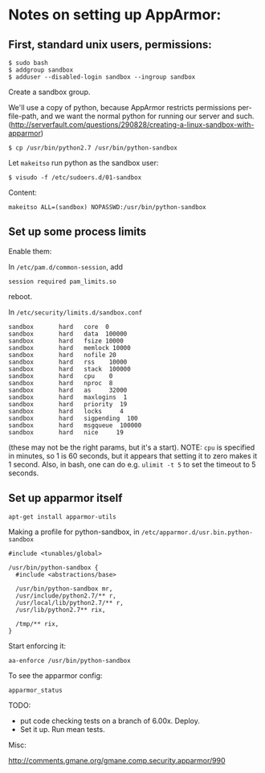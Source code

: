 # Notes on setting up AppArmor:

## First, standard unix users, permissions:

```
$ sudo bash
$ addgroup sandbox
$ adduser --disabled-login sandbox --ingroup sandbox
```

Create a sandbox group.


We'll use a copy of python, because AppArmor restricts permissions per-file-path, and we want the normal python for running our server and such. (http://serverfault.com/questions/290828/creating-a-linux-sandbox-with-apparmor)

```
$ cp /usr/bin/python2.7 /usr/bin/python-sandbox
```

Let `makeitso` run python as the sandbox user:

```
$ visudo -f /etc/sudoers.d/01-sandbox
```

Content:
```
makeitso ALL=(sandbox) NOPASSWD:/usr/bin/python-sandbox
```


## Set up some process limits

Enable them:

In `/etc/pam.d/common-session`, add

```
session required pam_limits.so
```

reboot.


In `/etc/security/limits.d/sandbox.conf`

```
sandbox       hard   core  0
sandbox       hard   data  100000
sandbox       hard   fsize 10000
sandbox       hard   memlock 10000
sandbox       hard   nofile 20
sandbox       hard   rss    10000
sandbox       hard   stack  100000
sandbox       hard   cpu    0
sandbox       hard   nproc  8
sandbox       hard   as     32000
sandbox       hard   maxlogins  1
sandbox       hard   priority  19
sandbox       hard   locks     4
sandbox       hard   sigpending  100
sandbox       hard   msgqueue  100000
sandbox       hard   nice     19
```

(these may not be the right params, but it's a start).  NOTE: `cpu` is specified in minutes, so 1 is 60 seconds, but it appears that setting it to zero makes it 1 second.  Also, in bash, one can do e.g. `ulimit -t 5` to set the timeout to 5 seconds.


## Set up apparmor itself

```
apt-get install apparmor-utils
```

Making a profile for python-sandbox, in `/etc/apparmor.d/usr.bin.python-sandbox`

```
#include <tunables/global>

/usr/bin/python-sandbox {
  #include <abstractions/base>

  /usr/bin/python-sandbox mr,
  /usr/include/python2.7/** r,
  /usr/local/lib/python2.7/** r,
  /usr/lib/python2.7** rix,

  /tmp/** rix,
}
```

Start enforcing it:
```
aa-enforce /usr/bin/python-sandbox
```

To see the apparmor config:

```
apparmor_status 
```


TODO:
- put code checking tests on a branch of 6.00x.  Deploy.
- Set it up.  Run mean tests.

Misc:

http://comments.gmane.org/gmane.comp.security.apparmor/990
